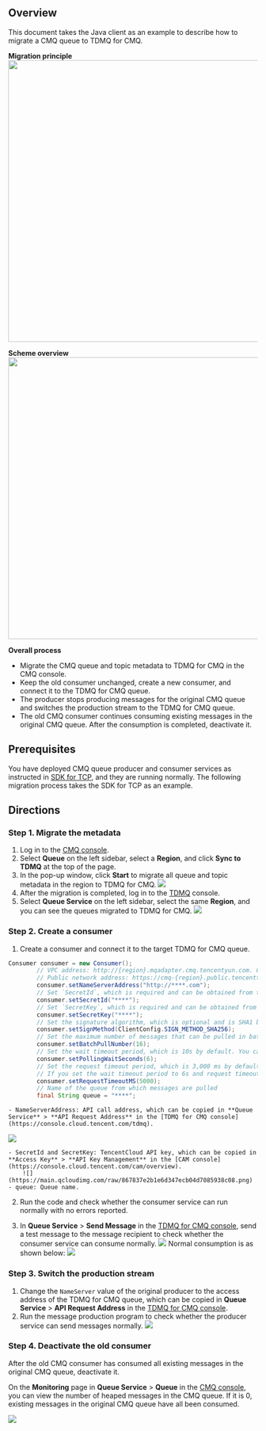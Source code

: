 ## Overview

This document takes the Java client as an example to describe how to migrate a CMQ queue to TDMQ for CMQ.

**Migration principle**
<img src="https://main.qcloudimg.com/raw/bd0a7851575796b8c954eeeb6dcf8144.png" width="569">


**Scheme overview**
<img src="https://main.qcloudimg.com/raw/a6e13ca122d8524b365c83b53ec05c9b.png" width="569">


**Overall process**
<dx-steps>
- Migrate the CMQ queue and topic metadata to TDMQ for CMQ in the CMQ console.
- Keep the old consumer unchanged, create a new consumer, and connect it to the TDMQ for CMQ queue.
- The producer stops producing messages for the original CMQ queue and switches the production stream to the TDMQ for CMQ queue.
- The old CMQ consumer continues consuming existing messages in the original CMQ queue. After the consumption is completed, deactivate it.
</dx-steps>


## Prerequisites

You have deployed CMQ queue producer and consumer services as instructed in [SDK for TCP](https://intl.cloud.tencent.com/document/product/406/34256), and they are running normally. The following migration process takes the SDK for TCP as an example.

## Directions

### Step 1. Migrate the metadata

1. Log in to the [CMQ console](https://console.cloud.tencent.com/cmq).
2. Select **Queue** on the left sidebar, select a **Region**, and click **Sync to TDMQ** at the top of the page.
3. In the pop-up window, click **Start** to migrate all queue and topic metadata in the region to TDMQ for CMQ.
   ![](https://main.qcloudimg.com/raw/0d1d65697c56dfa776c6036a52eb3d79.png)
4. After the migration is completed, log in to the [TDMQ](https://console.cloud.tencent.com/tdmq) console.
5. Select **Queue Service** on the left sidebar, select the same **Region**, and you can see the queues migrated to TDMQ for CMQ.
	 ![](https://main.qcloudimg.com/raw/f74407c4a979dc3b01cb18c4d37ed729.png)

### Step 2. Create a consumer

1. Create a consumer and connect it to the target TDMQ for CMQ queue.
```java
Consumer consumer = new Consumer();
        // VPC address: http://{region}.mqadapter.cmq.tencentyun.com. CVM instances in a VPC can be accessed over the private network
        // Public network address: https://cmq-{region}.public.tencenttdmq.com
        consumer.setNameServerAddress("http://****.com");
        // Set `SecretId`, which is required and can be obtained from the console
        consumer.setSecretId("****");
        // Set `SecretKey`, which is required and can be obtained from the console
        consumer.setSecretKey("****");
        // Set the signature algorithm, which is optional and is SHA1 by default
        consumer.setSignMethod(ClientConfig.SIGN_METHOD_SHA256);
        // Set the maximum number of messages that can be pulled in batches, which ranges from 1 to 16
        consumer.setBatchPullNumber(16);
        // Set the wait timeout period, which is 10s by default. You can pass in the specific wait time in methods such as `consumer.receiveMsg`
        consumer.setPollingWaitSeconds(6);
        // Set the request timeout period, which is 3,000 ms by default
        // If you set the wait timeout period to 6s and request timeout period to 5,000 ms, the final timeout period will be (6 * 1000 + 5000) ms
        consumer.setRequestTimeoutMS(5000);
        // Name of the queue from which messages are pulled
        final String queue = "****";
```
	- NameServerAddress: API call address, which can be copied in **Queue Service** > **API Request Address** in the [TDMQ for CMQ console](https://console.cloud.tencent.com/tdmq).
![](https://main.qcloudimg.com/raw/bbc5dc77a8475304377d00cc92028e01.png)

	- SecretId and SecretKey: TencentCloud API key, which can be copied in **Access Key** > **API Key Management** in the [CAM console](https://console.cloud.tencent.com/cam/overview).
		![](https://main.qcloudimg.com/raw/867837e2b1e6d347ecb04d7085938c08.png)
	- queue: Queue name.

2. Run the code and check whether the consumer service can run normally with no errors reported.

3. In **Queue Service** > **Send Message** in the [TDMQ for CMQ console](https://console.cloud.tencent.com/tdmq), send a test message to the message recipient to check whether the consumer service can consume normally.
   ![](https://main.qcloudimg.com/raw/1c2f1532860b51440bbf2a42285fb644.png)
Normal consumption is as shown below:
   ![](https://main.qcloudimg.com/raw/959a9b688673054d7449913d71f89b4b.png)


### Step 3. Switch the production stream

1. Change the `NameServer` value of the original producer to the access address of the TDMQ for CMQ queue, which can be copied in **Queue Service** > **API Request Address** in the [TDMQ for CMQ console](https://console.cloud.tencent.com/tdmq).
2. Run the message production program to check whether the producer service can send messages normally.
   ![](https://main.qcloudimg.com/raw/7c258f9b7cfd517f1bb6f735416c0f44.png)

### Step 4. Deactivate the old consumer

After the old CMQ consumer has consumed all existing messages in the original CMQ queue, deactivate it.

On the **Monitoring** page in **Queue Service** > **Queue** in the [CMQ console](https://console.cloud.tencent.com/cmq), you can view the number of heaped messages in the CMQ queue. If it is 0, existing messages in the original CMQ queue have all been consumed.

![](https://main.qcloudimg.com/raw/30e7cd4d0a9ccad13a72a8d4c6bfe2e6.png)
